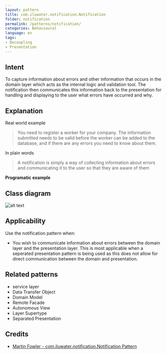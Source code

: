```yaml
--- 
layout: pattern 
title: com.iluwater.notification.Notification
folder: notification 
permalink: /patterns/notification/ 
categories: Behavioural
language: en 
tags:
- Decoupling
- Presentation
---
```


## Intent

To capture information about errors and other information that occurs in the domain layer 
which acts as the internal logic and validation tool. The notification then communicates this information 
back to the presentation for handling and displaying to the user what errors have occurred and why.

## Explanation

Real world example

> You need to register a worker for your company. The information submitted needs to be valid
> before the worker can be added to the database, and if there are any errors you need to know about them.

In plain words

> A notification is simply a way of collecting information about errors and communicating it to the user 
> so that they are aware of them

**Programatic example**

## Class diagram

![alt text](./etc/notification.urm.png "Notification")

## Applicability

Use the notification pattern when:

* You wish to communicate information about errors between the domain layer and the presentation layer. This is most applicable when a seperated presentation pattern is being used as this does not allow for direct communication between the domain and presentation.

## Related patterns

* service layer
* Data Transfer Object
* Domain Model
* Remote Facade
* Autonomous View
* Layer Supertype
* Separated Presentation

## Credits

* [Martin Fowler - com.iluwater.notification.Notification Pattern](https://martinfowler.com/eaaDev/Notification.html)